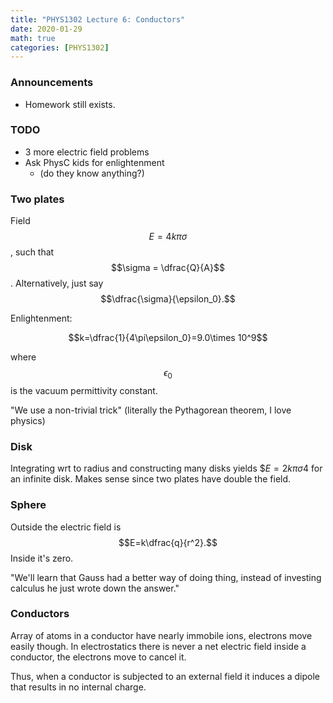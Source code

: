 ```yaml
---
title: "PHYS1302 Lecture 6: Conductors"
date: 2020-01-29
math: true 
categories: [PHYS1302]
---
```


### Announcements

- Homework still exists.


### TODO

- 3 more electric field problems
- Ask PhysC kids for enlightenment
    - (do they know anything?)


### Two plates

Field $$E=4k\pi\sigma$$, such that $$\sigma = \dfrac{Q}{A}$$. Alternatively, just say $$\dfrac{\sigma}{\epsilon_0}.$$

Enlightenment: 

$$k=\dfrac{1}{4\pi\epsilon_0}=9.0\times 10^9$$

where $$\epsilon_0$$ is the vacuum permittivity constant.

"We use a non-trivial trick" (literally the Pythagorean theorem, I love physics)


### Disk

Integrating wrt to radius and constructing many disks yields $$E=2k\pi\sigma$4 for an infinite disk. Makes sense since two plates have double the field.


### Sphere

Outside the electric field is $$E=k\dfrac{q}{r^2}.$$ Inside it's zero.

"We'll learn that Gauss had a better way of doing thing, instead of investing calculus he just wrote down the answer."


### Conductors

Array of atoms in a conductor have nearly immobile ions, electrons move easily though. In electrostatics there is never a net electric field inside a conductor, the electrons move to cancel it.

Thus, when a conductor is subjected to an external field it induces a dipole that results in no internal charge.